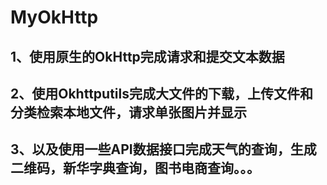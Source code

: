 # MyOkHttp
## 1、使用原生的OkHttp完成请求和提交文本数据
## 2、使用Okhttputils完成大文件的下载，上传文件和分类检索本地文件，请求单张图片并显示
## 3、以及使用一些API数据接口完成天气的查询，生成二维码，新华字典查询，图书电商查询。。。
